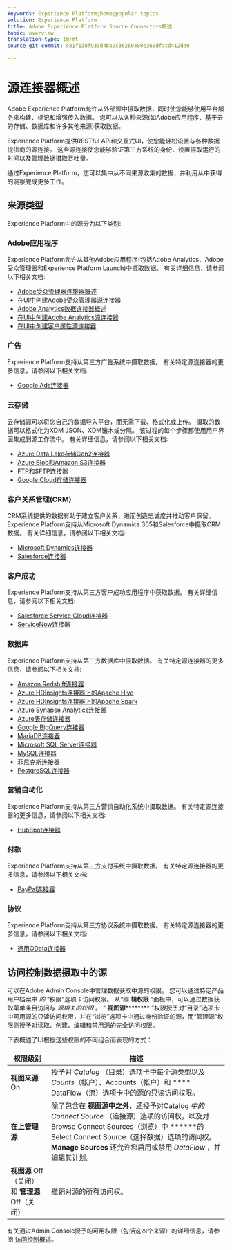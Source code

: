 ```yaml
---
keywords: Experience Platform;home;popular topics
solution: Experience Platform
title: Adobe Experience Platform Source Connectors概述
topic: overview
translation-type: tm+mt
source-git-commit: e81f138f933d4bb2c36260480e360dfacd412da0

---
```



# 源连接器概述

Adobe Experience Platform允许从外部源中摄取数据，同时使您能够使用平台服务来构建、标记和增强传入数据。 您可以从各种来源(如Adobe应用程序、基于云的存储、数据库和许多其他来源)获取数据。

Experience Platform提供RESTful API和交互式UI，使您能轻松设置与各种数据提供商的源连接。 这些源连接使您能够验证第三方系统的身份、设置摄取运行的时间以及管理数据摄取吞吐量。

通过Experience Platform，您可以集中从不同来源收集的数据，并利用从中获得的洞察完成更多工作。

## 来源类型

Experience Platform中的源分为以下类别:

### Adobe应用程序

Experience Platform允许从其他Adobe应用程序(包括Adobe Analytics、Adobe受众管理器和Experience Platform Launch)中摄取数据。 有关详细信息，请参阅以下相关文档:

- [Adobe受众管理器连接器概述](connectors/adobe-applications/audience-manager.md)
- [在UI中创建Adobe受众管理器源连接器](./tutorials/ui/create/adobe-applications/audience-manager.md)
- [Adobe Analytics数据连接器概述](connectors/adobe-applications/analytics.md)
- [在UI中创建Adobe Analytics源连接器](./tutorials/ui/create/adobe-applications/analytics.md)
- [在UI中创建客户属性源连接器](./tutorials/ui/create/adobe-applications/customer-attributes.md)

### 广告

Experience Platform支持从第三方广告系统中摄取数据。 有关特定源连接器的更多信息，请参阅以下相关文档:

- [Google Ads连接器](connectors/advertising/ads.md)

### 云存储

云存储源可以将您自己的数据导入平台，而无需下载、格式化或上传。 摄取的数据可以格式化为XDM JSON、XDM镶木或分隔。 该过程的每个步骤都使用用户界面集成到源工作流中。 有关详细信息，请参阅以下相关文档:

- [Azure Data Lake存储Gen2连接器](connectors/cloud-storage/adls-gen2.md)
- [Azure Blob和Amazon S3连接器](connectors/cloud-storage/blob-s3.md)
- [FTP和SFTP连接器](connectors/cloud-storage/ftp-sftp.md)
- [Google Cloud存储连接器](connectors/cloud-storage/google-cloud-storage.md)

### 客户关系管理(CRM)

CRM系统提供的数据有助于建立客户关系，进而创造忠诚度并推动客户保留。 Experience Platform支持从Microsoft Dynamics 365和Salesforce中摄取CRM数据。 有关详细信息，请参阅以下相关文档:

- [Microsoft Dynamics连接器](connectors/crm/ms-dynamics.md)
- [Salesforce连接器](connectors/crm/salesforce.md)

### 客户成功

Experience Platform支持从第三方客户成功应用程序中获取数据。 有关详细信息，请参阅以下相关文档:

- [Salesforce Service Cloud连接器](connectors/customer-success/salesforce-service-cloud.md)
- [ServiceNow连接器](connectors/customer-success/servicenow.md)

### 数据库

Experience Platform支持从第三方数据库中摄取数据。 有关特定源连接器的更多信息，请参阅以下相关文档:

- [Amazon Redshift连接器](connectors/databases/redshift.md)
- [Azure HDInsights连接器上的Apache Hive](connectors/databases/hive.md)
- [Azure HDInsights连接器上的Apache Spark](connectors/databases/spark.md)
- [Azure Synapse Analytics连接器](connectors/databases/synapse-analytics.md)
- [Azure表存储连接器](connectors/databases/ats.md)
- [Google BigQuery连接器](connectors/databases/bigquery.md)
- [MariaDB连接器](connectors/databases/mariadb.md)
- [Microsoft SQL Server连接器](connectors/databases/sql-server.md)
- [MySQL连接器](connectors/databases/mysql.md)
- [菲尼克斯连接器](connectors/databases/phoenix.md)
- [PostgreSQL连接器](connectors/databases/postgres.md)

### 营销自动化

Experience Platform支持从第三方营销自动化系统中摄取数据。 有关特定源连接器的更多信息，请参阅以下相关文档:

- [HubSpot连接器](connectors/marketing-automation/hubspot.md)

### 付款

Experience Platform支持从第三方支付系统中摄取数据。 有关特定源连接器的更多信息，请参阅以下相关文档:

- [PayPal连接器](connectors/payments/paypal.md)

### 协议

Experience Platform支持从第三方协议系统中摄取数据。 有关特定源连接器的更多信息，请参阅以下相关文档:

- [通用OData连接器](connectors/protocols/odata.md)

## 访问控制数据摄取中的源

可以在Adobe Admin Console中管理数据获取中源的权限。 您可以通过特定产品用户档案中 *的* “权限”选项卡访问权限。 从“编 **辑权限** ”面板中，可以通过数据获取菜单条目访问与 *源相关的权限* 。 “ **视图源********** ”权限授予对“目录”选项卡中可用源的只读访问权限，并在“浏览”选项卡中通过身份验证的源，而“管理源”权限则授予对读取、创建、编辑和禁用源的完全访问权限。

下表概述了UI根据这些权限的不同组合而表现的方式：

| 权限级别 | 描述 |
| ---- | ----|
| **视图来源** On | 授予对 *Catalog* （目录）选项卡中每个源类型以及 *Counts*（帐户）、Accounts（帐户）和 **** DataFlow（流）选项卡中的源的只读访问权限。 |
| **在上管理源** | 除了包含在 **视图源中之外**，还授予对Catalog *中的Connect Source* （连接源）选项的访问权，以及对Browse Connect Sources（浏览）中 ******&#x200B;的Select Connect Source（选择数据）选项的访问权。 **Manage Sources** 还允许您启用或禁用 *DataFlow* ，并编辑其计划。 |
| **视图源** Off（关闭）和 **管理源** Off（关闭） | 撤销对源的所有访问权。 |

有关通过Admin Console授予的可用权限（包括这四个来源）的详细信息，请参阅 [访问控制概述](../access-control/home.md)。
